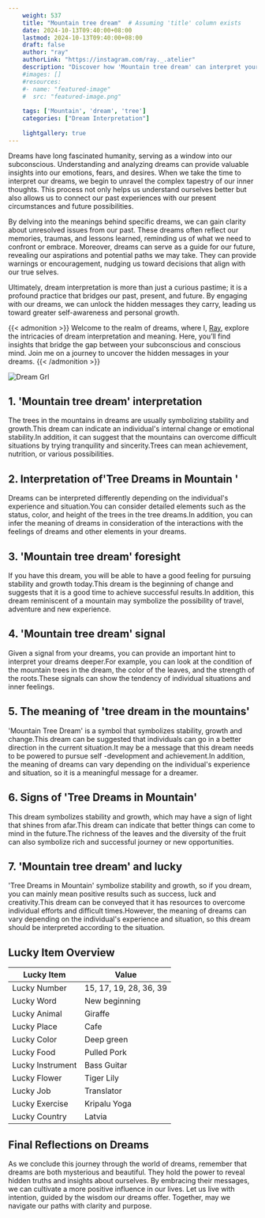 ```yaml
---
    weight: 537
    title: "Mountain tree dream"  # Assuming 'title' column exists
    date: 2024-10-13T09:40:00+08:00
    lastmod: 2024-10-13T09:40:00+08:00
    draft: false
    author: "ray"
    authorLink: "https://instagram.com/ray._.atelier"
    description: "Discover how 'Mountain tree dream' can interpret your future and uncover its significant meanings in your life."
    #images: []
    #resources:
    #- name: "featured-image"
    #  src: "featured-image.png"
    
    tags: ['Mountain', 'dream', 'tree']
    categories: ["Dream Interpretation"]
    
    lightgallery: true
---
```

    
Dreams have long fascinated humanity, serving as a window into our subconscious. Understanding and analyzing dreams can provide valuable insights into our emotions, fears, and desires. When we take the time to interpret our dreams, we begin to unravel the complex tapestry of our inner thoughts. This process not only helps us understand ourselves better but also allows us to connect our past experiences with our present circumstances and future possibilities.

By delving into the meanings behind specific dreams, we can gain clarity about unresolved issues from our past. These dreams often reflect our memories, traumas, and lessons learned, reminding us of what we need to confront or embrace. Moreover, dreams can serve as a guide for our future, revealing our aspirations and potential paths we may take. They can provide warnings or encouragement, nudging us toward decisions that align with our true selves.

Ultimately, dream interpretation is more than just a curious pastime; it is a profound practice that bridges our past, present, and future. By engaging with our dreams, we can unlock the hidden messages they carry, leading us toward greater self-awareness and personal growth.

{{< admonition >}}
Welcome to the realm of dreams, where I, [Ray](https://instagram.com/ray._.atelier), explore the intricacies of dream interpretation and meaning. Here, you’ll find insights that bridge the gap between your subconscious and conscious mind. Join me on a journey to uncover the hidden messages in your dreams.
{{< /admonition >}}

![Dream Grl](https://cdn.pixabay.com/photo/2017/11/02/03/35/gothic-2910057_1280.jpg "Dream Grl")

## 1. 'Mountain tree dream' interpretation
The trees in the mountains in dreams are usually symbolizing stability and growth.This dream can indicate an individual's internal change or emotional stability.In addition, it can suggest that the mountains can overcome difficult situations by trying tranquility and sincerity.Trees can mean achievement, nutrition, or various possibilities.

## 2. Interpretation of'Tree Dreams in Mountain '
Dreams can be interpreted differently depending on the individual's experience and situation.You can consider detailed elements such as the status, color, and height of the trees in the tree dreams.In addition, you can infer the meaning of dreams in consideration of the interactions with the feelings of dreams and other elements in your dreams.

## 3. 'Mountain tree dream' foresight
If you have this dream, you will be able to have a good feeling for pursuing stability and growth today.This dream is the beginning of change and suggests that it is a good time to achieve successful results.In addition, this dream reminiscent of a mountain may symbolize the possibility of travel, adventure and new experience.

## 4. 'Mountain tree dream' signal
Given a signal from your dreams, you can provide an important hint to interpret your dreams deeper.For example, you can look at the condition of the mountain trees in the dream, the color of the leaves, and the strength of the roots.These signals can show the tendency of individual situations and inner feelings.

## 5. The meaning of 'tree dream in the mountains'
'Mountain Tree Dream' is a symbol that symbolizes stability, growth and change.This dream can be suggested that individuals can go in a better direction in the current situation.It may be a message that this dream needs to be powered to pursue self -development and achievement.In addition, the meaning of dreams can vary depending on the individual's experience and situation, so it is a meaningful message for a dreamer.

## 6. Signs of 'Tree Dreams in Mountain'
This dream symbolizes stability and growth, which may have a sign of light that shines from afar.This dream can indicate that better things can come to mind in the future.The richness of the leaves and the diversity of the fruit can also symbolize rich and successful journey or new opportunities.

## 7. 'Mountain tree dream' and lucky
'Tree Dreams in Mountain' symbolize stability and growth, so if you dream, you can mainly mean positive results such as success, luck and creativity.This dream can be conveyed that it has resources to overcome individual efforts and difficult times.However, the meaning of dreams can vary depending on the individual's experience and situation, so this dream should be interpreted according to the situation.

## Lucky Item Overview
| Lucky Item          | Value              |
|---------------|--------------------|
| Lucky Number        | 15, 17, 19, 28, 36, 39  |
| Lucky Word          | New beginning |
| Lucky Animal        | Giraffe |
| Lucky Place         | Cafe     |
| Lucky Color         | Deep green     |
| Lucky Food          | Pulled Pork      |
| Lucky Instrument    | Bass Guitar |
| Lucky Flower        | Tiger Lily    |
| Lucky Job           | Translator       |
| Lucky Exercise      | Kripalu Yoga  |
| Lucky Country       | Latvia    |


##  Final Reflections on Dreams

As we conclude this journey through the world of dreams, remember that dreams are both mysterious and beautiful. They hold the power to reveal hidden truths and insights about ourselves. By embracing their messages, we can cultivate a more positive influence in our lives. Let us live with intention, guided by the wisdom our dreams offer. Together, may we navigate our paths with clarity and purpose.
